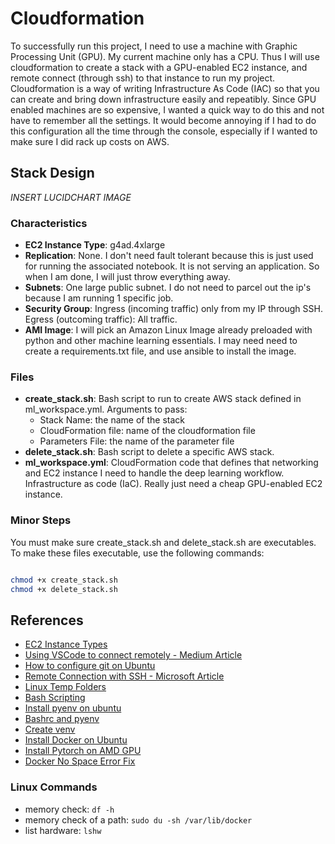 # Cloudformation

To successfully run this project, I need to use a machine with Graphic Processing Unit (GPU).  My current machine only has a CPU.  Thus I will use cloudformation to create a stack with a GPU-enabled EC2 instance, and remote connect (through ssh) to that instance to run my project.  Cloudformation is a way of writing Infrastructure As Code (IAC) so that you can create and bring down infrastructure easily and repeatibly. Since GPU enabled machines are so expensive, I wanted a quick way to do this and not have to remember all the settings.  It would become annoying if I had to do this configuration all the time through the console, especially if I wanted to make sure I did rack up costs on AWS.

## Stack Design

*INSERT LUCIDCHART IMAGE*

### Characteristics

- **EC2 Instance Type**: g4ad.4xlarge
- **Replication**: None.  I don't need fault tolerant because this is just used for running the associated notebook. It is not serving an application.  So when I am done, I will just throw everything away.
- **Subnets**: One large public subnet. I do not need to parcel out the ip's because I am running 1 specific job.
- **Security Group**: Ingress (incoming traffic) only from my IP through SSH.  Egress (outcoming traffic): All traffic.
- **AMI Image**:  I will pick an Amazon Linux Image already preloaded with python and other machine learning essentials. I may need need to create a requirements.txt file, and use ansible to install the image.

### Files

- **create_stack.sh**: Bash script to run to create AWS stack defined in ml_workspace.yml. Arguments to pass:
  - Stack Name: the name of the stack
  - CloudFormation file: name of the cloudformation file
  - Parameters File: the name of the parameter file
- **delete_stack.sh**: Bash script to delete a specific AWS stack.
- **ml_workspace.yml**: CloudFormation code that defines that networking and EC2 instance I need to handle the deep learning workflow. Infrastructure as code (IaC). Really just need a cheap GPU-enabled EC2 instance.

### Minor Steps

You must make sure create_stack.sh and delete_stack.sh are executables. To make these files executable, use the following commands:

```bash

chmod +x create_stack.sh
chmod +x delete_stack.sh
```

## References

- [EC2 Instance Types](https://aws.amazon.com/ec2/instance-types/?trk=36c6da98-7b20-48fa-8225-4784bced9843&sc_channel=ps&s_kwcid=AL!4422!3!536392622533!e!!g!!aws%20ec2%20instance&ef_id=Cj0KCQjw7KqZBhCBARIsAI-fTKIeewxIXSK3iLKo5PZrmg2uFQPeBdC5pThj4Aw52x5SRJA2uRFXm2EaArW4EALw_wcB:G:s&s_kwcid=AL!4422!3!536392622533!e!!g!!aws%20ec2%20instance)
- [Using VSCode to connect remotely - Medium Article](https://medium.com/@christyjacob4/using-vscode-remotely-on-an-ec2-instance-7822c4032cff)
- [How to configure git on Ubuntu](https://linuxhint.com/install-configure-git-ubuntu/)
- [Remote Connection with SSH - Microsoft Article](https://code.visualstudio.com/docs/remote/ssh)
- [Linux Temp Folders](https://www.fosslinux.com/41739/linux-tmp-directory-everything-you-need-to-know.htm#:~:text=The%20%2Ftmp%20directory%20in%20Linux,applications%20running%20on%20the%20machine.&text=For%20example%2C%20when%20you%20are,file%20inside%20the%20%2Ftmp%20directory.)
- [Bash Scripting](https://tldp.org/HOWTO/Bash-Prog-Intro-HOWTO.html)
- [Install pyenv on ubuntu](https://linuxpip.org/pyenv-ubuntu/)
- [Bashrc and pyenv](https://www.liquidweb.com/kb/how-to-install-pyenv-on-ubuntu-18-04/)
- [Create venv](https://www.dataquest.io/blog/a-complete-guide-to-python-virtual-environments/)
- [Install Docker on Ubuntu](https://docs.docker.com/engine/install/ubuntu/)
- [Install Pytorch on AMD GPU](https://docs.amd.com/bundle/ROCm-Deep-learning-Guide_5.2/page/Frameworks_Installation.html)
- [Docker No Space Error Fix](cloudlinuxtech.com/fix-docker-no-space-left-on-device-error)

### Linux Commands

- memory check: `df -h`
- memory check of a path: `sudo du -sh /var/lib/docker`
- list hardware: `lshw`
